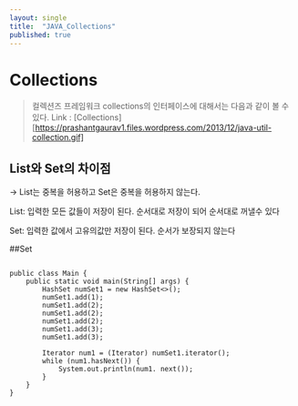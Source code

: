 ```yaml
---
layout: single
title:  "JAVA_Collections"
published: true
---
```


# Collections

> 컬렉션즈 프레임워크
> collections의 인터페이스에 대해서는 다음과 같이 볼 수 있다.
> Link : [Collections][https://prashantgaurav1.files.wordpress.com/2013/12/java-util-collection.gif]


## List와 Set의 차이점
→ List는 중복을 허용하고 Set은 중복을 허용하지 않는다.

List:
 입력한 모든 값들이 저장이 된다.
  순서대로 저장이 되어 순서대로 꺼낼수 있다

Set: 
 입력한 값에서 고유의값만 저장이 된다.
 순서가 보장되지 않는다

##Set
<pre>
<code>
public class Main {
    public static void main(String[] args) {
        HashSet<Integer> numSet1 = new HashSet<>();
        numSet1.add(1);
        numSet1.add(2);
        numSet1.add(2);
        numSet1.add(2);
        numSet1.add(3);
        numSet1.add(3);

        Iterator num1 = (Iterator) numSet1.iterator();
        while (num1.hasNext()) {
            System.out.println(num1. next());
        }
    }
}
</code>
</pre>

